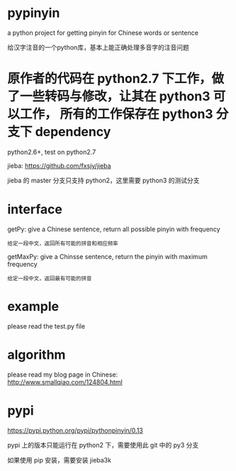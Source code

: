 pypinyin
========

a python project for getting pinyin for Chinese words or sentence

给汉字注音的一个python库，基本上能正确处理多音字的注音问题

原作者的代码在 python2.7 下工作，做了一些转码与修改，让其在 python3 可以工作，
所有的工作保存在 python3 分支下
dependency
========

python2.6+, test on python2.7

jieba: https://github.com/fxsjy/jieba

jieba 的 master 分支只支持 python2，这里需要 python3 的测试分支

interface
========

getPy: give a Chinese sentence, return all possible pinyin with frequency

	给定一段中文，返回所有可能的拼音和相应频率
	
getMaxPy: give a Chinsse sentence, return the pinyin with maximum frequency

	给定一段中文，返回最有可能的拼音

example
========

please read the test.py file

algorithm
========

please read my blog page in Chinese: http://www.smallqiao.com/124804.html

pypi
========

https://pypi.python.org/pypi/pythonpinyin/0.13

pypi 上的版本只能运行在 python2 下，需要使用此 git 中的 py3 分支

如果使用 pip 安装，需要安装 jieba3k
